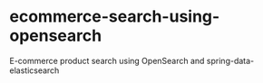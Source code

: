 # ecommerce-search-using-opensearch
E-commerce product search using OpenSearch and spring-data-elasticsearch
